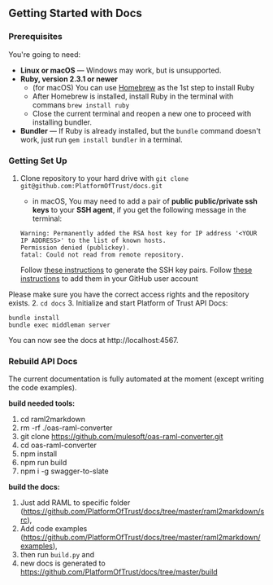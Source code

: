 

Getting Started with Docs
------------------------------

### Prerequisites

You're going to need:

 - **Linux or macOS** — Windows may work, but is unsupported.
 - **Ruby, version 2.3.1 or newer**
    - (for macOS) You can use [Homebrew](https://brew.sh/) as the 1st step to install Ruby
    - After Homebrew is installed, install Ruby in the terminal with commans `brew install ruby`
    - Close the current terminal and reopen a new one to proceed with installing bundler.
 - **Bundler** — If Ruby is already installed, but the `bundle` command doesn't work, just run `gem install bundler` in a terminal.
 

### Getting Set Up

1. Clone repository to your hard drive with `git clone git@github.com:PlatformOfTrust/docs.git`
    - in macOS, You may need to add a pair of **public public/private ssh keys** to your **SSH agent**, if you get the following message in the terminal:
    ```
    Warning: Permanently added the RSA host key for IP address '<YOUR IP ADDRESS>' to the list of known hosts.
    Permission denied (publickey).
    fatal: Could not read from remote repository.
    ```
    
    Follow [these instructions](https://help.github.com/en/articles/generating-a-new-ssh-key-and-adding-it-to-the-ssh-agent#adding-your-ssh-key-to-the-ssh-agent) to generate the SSH key pairs. Follow [these instructions](https://help.github.com/en/articles/adding-a-new-ssh-key-to-your-github-account) to add them in your GitHub user account

Please make sure you have the correct access rights
and the repository exists.
2. `cd docs`
3. Initialize and start Platform of Trust API Docs: 

```shell
bundle install
bundle exec middleman server

```

You can now see the docs at http://localhost:4567. 

### Rebuild API Docs

The current documentation is fully automated at the moment (except writing the code examples). 

**build needed tools:**
1. cd raml2markdown
2. rm -rf ./oas-raml-converter
3. git clone https://github.com/mulesoft/oas-raml-converter.git
4. cd oas-raml-converter
5. npm install
6. npm run build
7. npm i -g swagger-to-slate

**build the docs:**
1.	Just add RAML to specific folder (https://github.com/PlatformOfTrust/docs/tree/master/raml2markdown/src),  
2.	Add code examples (https://github.com/PlatformOfTrust/docs/tree/master/raml2markdown/examples), 
3.	then run `build.py` and 
4.	new docs is generated to https://github.com/PlatformOfTrust/docs/tree/master/build

